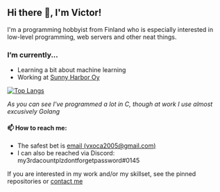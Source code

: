 ## Hi there 👋, I'm Victor!

I'm a programming hobbyist from Finland who is especially interested in low-level programming, web servers and other neat things.

### I’m currently...
  - Learning a bit about machine learning
  - Working at [Sunny Harbor Oy](https://sunnyharbor.fi)

[![Top Langs](https://github-readme-stats.vercel.app/api/top-langs/?username=theshoutingparrot&theme=dark&layout=compact)](https://github.com/anuraghazra/github-readme-stats)

*As you can see I've programmed a lot in C, though at work I use almost excusively Golang*

#### 📫 How to reach me:
  - The safest bet is [email (vxoca2005@gmail.com)](mailto:vxoca2005@gmail.com)
  - I can also be reached via Discord: my3rdacountplzdontforgetpassword#0145

If you are interested in my work and/or my skillset, see the pinned repositories or [contact me](mailto:vxoca2005@gmail.com)

<!--
**TheShoutingParrot/TheShoutingParrot** is a ✨ _special_ ✨ repository because its `README.md` (this file) appears on your GitHub profile.

Here are some ideas to get you started:

- 🔭 I’m currently working on ...
- 🌱 I’m currently learning ...
- 👯 I’m looking to collaborate on ...
- 🤔 I’m looking for help with ...
- 💬 Ask me about ...
- 📫 How to reach me: ...
- 😄 Pronouns: ...
- ⚡ Fun fact: ...
-->
